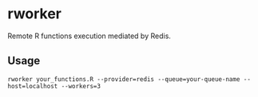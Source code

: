 # rworker
Remote R functions execution mediated by Redis.
## Usage
```
rworker your_functions.R --provider=redis --queue=your-queue-name --host=localhost --workers=3
```
